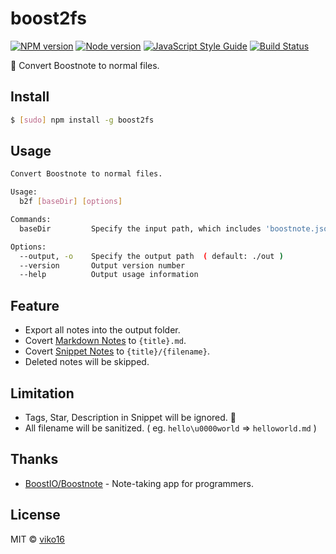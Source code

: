 # boost2fs

[![NPM version](https://img.shields.io/npm/v/boost2fs.svg?style=flat)](https://npmjs.org/package/boost2fs)
[![Node version](https://img.shields.io/node/v/boost2fs.svg?style=flat)](https://github.com/viko16/boost2fs)
[![JavaScript Style Guide](https://img.shields.io/badge/code%20style-standard-brightgreen.svg?style=flat)](http://standardjs.com/)
[![Build Status](https://travis-ci.org/viko16/boost2fs.svg?branch=master)](https://travis-ci.org/viko16/boost2fs)

🚀 Convert Boostnote to normal files.


## Install

``` bash
$ [sudo] npm install -g boost2fs
```

## Usage

```bash
Convert Boostnote to normal files.

Usage:
  b2f [baseDir] [options]

Commands:
  baseDir         Specify the input path, which includes 'boostnote.json' ( default: `process.cwd()` )

Options:
  --output, -o    Specify the output path  ( default: ./out )
  --version       Output version number
  --help          Output usage information
```

## Feature

- Export all notes into the output folder.
- Covert <u>Markdown Notes</u> to `{title}.md`.
- Covert <u>Snippet Notes</u> to `{title}/{filename}`.
- Deleted notes will be skipped.

## Limitation

- Tags, Star, Description in Snippet will be ignored. 🙈
- All filename will be sanitized. ( eg. `hello\u0000world` => `helloworld.md` )

## Thanks
- [BoostIO/Boostnote](https://github.com/BoostIO/Boostnote) - Note-taking app for programmers.

## License
MIT © [viko16](https://github.com/viko16)
